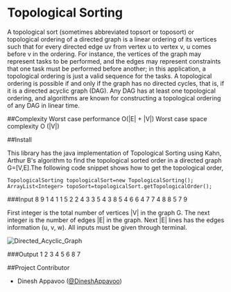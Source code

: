 Topological Sorting
=========

A topological sort (sometimes abbreviated topsort or toposort) or topological ordering of a directed graph is a linear ordering 
of its vertices such that for every directed edge uv from vertex u to vertex v, u comes before v in the ordering. For instance, 
the vertices of the graph may represent tasks to be performed, and the edges may represent constraints that one task must be performed 
before another; in this application, a topological ordering is just a valid sequence for the tasks. A topological ordering is possible 
if and only if the graph has no directed cycles, that is, if it is a directed acyclic graph (DAG). Any DAG has at least one topological 
ordering, and algorithms are known for constructing a topological ordering of any DAG in linear time.

##Complexity
	  Worst case performance  O(|E| + |V|)
	  Worst case space complexity O (|V|)

##Install

This library has the java implementation of Topological Sorting using Kahn, Arthur B's algorithm to find the topological sorted order in a directed graph G=[V,E].The 
following code snippet shows how to get the topological order,

    TopologicalSorting topologicalSort=new TopologicalSorting();
	ArrayList<Integer> topoSort=topologicalSort.getTopologicalOrder();

###Input
	8 9
	1 4 1
	1 5 2
	2 4 3
	3 5 4
	3 8 5
	4 6 6
	4 7 7
	4 8 8
	5 7 9

First integer is the total number of vertices |V| in the graph G. The next integer is the number of edges |E| in the graph.
Next |E| lines has the edges information (u, v, w). All inputs must be given through terminal.

![Directed_Acyclic_Graph ](dineshappavoo/TopologicalSorting/blob/master/src/images/Directed_acyclic_graph.png)

###Output
	 1 2 3 4 5 6 8 7
  
##Project Contributor

* Dinesh Appavoo ([@DineshAppavoo](https://twitter.com/DineshAppavoo))
